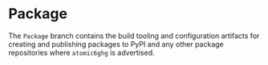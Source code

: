 # Package

The `Package` branch contains the build tooling and configuration artifacts for creating and publishing packages to PyPI and any other package repositories where `atomic6ghg` is advertised.

